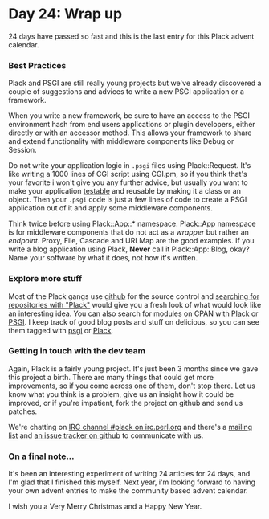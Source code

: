 # Day 24: Wrap up

24 days have passed so fast and this is the last entry for this Plack advent calendar.

### Best Practices

Plack and PSGI are still really young projects but we've already discovered a couple of suggestions and advices to write a new PSGI application or a framework.

When you write a new framework, be sure to have an access to the PSGI environment hash from end users applications or plugin developers, either directly or with an accessor method. This allows your framework to share and extend functionality with middleware components like Debug or Session.

Do not write your application logic in `.psgi` files using Plack::Request. It's like writing a 1000 lines of CGI script using CGI.pm, so if you think that's your favorite i won't give you any further advice, but usually you want to make your application [testable][1] and reusable by making it a class or an object. Then your `.psgi` code is just a few lines of code to create a PSGI application out of it and apply some middleware components.

Think twice before using Plack::App::\* namespace. Plack::App namespace is for middleware components that do not act as a _wrapper_ but rather an _endpoint_. Proxy, File, Cascade and URLMap are the good examples. If you write a blog application using Plack, **Never** call it Plack::App::Blog, okay? Name your software by what it does, not how it's written.

### Explore more stuff

Most of the Plack gangs use [github][2] for the source control and [searching for repositories with "Plack"][3] would give you a fresh look of what would look like an interesting idea. You can also search for modules on CPAN with [Plack][4] or [PSGI][5]. I keep track of good blog posts and stuff on delicious, so you can see them tagged with [psgi][6] or [Plack][7].

### Getting in touch with the dev team

Again, Plack is a fairly young project. It's just been 3 months since we gave this project a birth. There are many things that could get more improvements, so if you come across one of them, don't stop there. Let us know what you think is a problem, give us an insight how it could be improved, or if you're impatient, fork the project on github and send us patches.

We're chatting on [IRC channel #plack on irc.perl.org][8] and there's a [mailing list][9] and [an issue tracker on github][10] to communicate with us.

### On a final note...

It's been an interesting experiment of writing 24 articles for 24 days, and I'm glad that I finished this myself. Next year, i'm looking forward to having your own advent entries to make the community based advent calendar.

I wish you a Very Merry Christmas and a Happy New Year.

  [1]: http://advent.plackperl.org/2009/12/day-13-use-placktest-to-test-your-application.html
  [2]: http://github.com/
  [3]: http://github.com/search?langOverride=&q=plack&repo=&start_value=1&type=Repositories
  [4]: http://search.cpan.org/search?query=plack&mode=module
  [5]: http://search.cpan.org/search?query=psgi&mode=module
  [6]: http://delicious.com/miyagawa/psgi
  [7]: http://delicious.com/miyagawa/plack
  [8]: irc://irc.perl.org/#plack
  [9]: http://groups.google.com/group/psgi-plack
  [10]: http://github.com/miyagawa/Plack/issues
